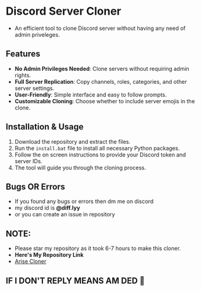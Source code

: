 # Discord Server Cloner
- An efficient tool to clone Discord server without having any need of admin priveleges.

## Features
- **No Admin Privileges Needed**: Clone servers without requiring admin rights.
- **Full Server Replication**: Copy channels, roles, categories, and other server settings.
- **User-Friendly**: Simple interface and easy to follow prompts.
- **Customizable Cloning**: Choose whether to include server emojis in the clone.

## Installation & Usage
1. Download the repository and extract the files.
2. Run the `install.bat` file to install all necessary Python packages.
3. Follow the on screen instructions to provide your Discord token and server IDs.
4. The tool will guide you through the cloning process.

## Bugs OR Errors
- If you found any bugs or errors then dm me on discord
- my discord id is **@diff.lyy**
- or you can create an issue in repository

## NOTE:
- Please star my repository as it took 6-7 hours to make this cloner.
- **Here's My Repository Link**
- [Arise Cloner](https://github.com/Better-Diff/Arise-Cloner)


## IF I DON'T REPLY MEANS AM DED 🙂
